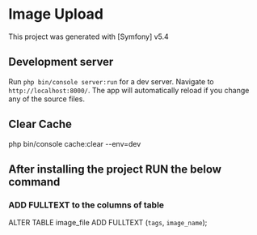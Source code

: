 # Image Upload

This project was generated with [Symfony] v5.4

## Development server

Run `php bin/console server:run` for a dev server. Navigate to `http://localhost:8000/`. The app will automatically reload if you change any of the source files.

## Clear Cache

php bin/console cache:clear --env=dev

## After installing the project RUN the below command

### ADD FULLTEXT to the columns of table

ALTER TABLE image_file ADD FULLTEXT (`tags`, `image_name`);